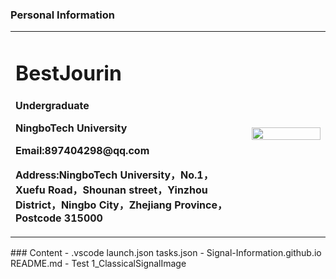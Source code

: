 ### Personal Information
<table border="0">
  <tr>
    <td width="75%">
      <h1>BestJourin</h1>
      <p><b>Undergraduate</b></p>
      <p><b>NingboTech University</b></p>
      <p><b>Email:897404298@qq.com</b></p>
      <p><b>Address:NingboTech University，No.1，Xuefu Road，Shounan street，Yinzhou District，Ningbo City，Zhejiang Province，Postcode 315000</b></p>
    </td>
    <td width="25%">
      <img src="/IMG_3508(20200222-112641).jpg" width="100%">      
    </td>
  </tr>
</table>
### Content
- .vscode
launch.json
tasks.json
- Signal-Information.github.io
README.md
- Test
1_ClassicalSignalImage
